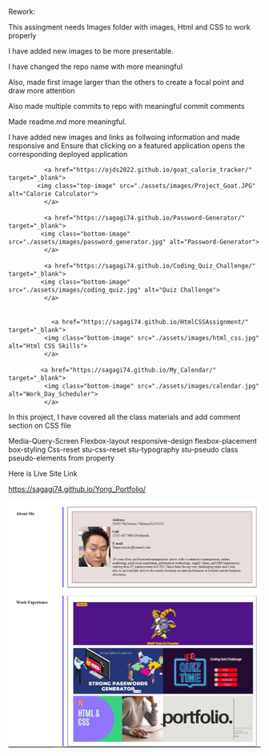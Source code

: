 Rework:

This assingment needs Images folder with images, Html and CSS to work properly

I have added new images to be more presentable.

I have changed the repo name with more meaningful

Also, made first image larger than the others to create a focal point and draw more attention

Also made multiple commits to repo with meaningful commit comments

Made readme.md more meaningful.

I have added new images and links as follwoing information and made responsive 
and Ensure that clicking on a featured application opens the corresponding deployed application

     
              <a href="https://ojds2022.github.io/goat_calorie_tracker/" target="_blank"> 
            <img class="top-image" src="./assets/images/Project_Goat.JPG" alt="Calorie Calculator">
              </a>
        
              <a href="https://sagagi74.github.io/Password-Generator/" target="_blank"> 
             <img class="bottom-image" src="./assets/images/password_generator.jpg" alt="Password-Generator">
              </a>

              <a href="https://sagagi74.github.io/Coding_Quiz_Challenge/" target="_blank"> 
             <img class="bottom-image" src="./assets/images/coding_quiz.jpg" alt="Quiz Challenge">
              </a>
            

                <a href="https://sagagi74.github.io/HtmlCSSAssignment/" target="_blank"> 
              <img class="bottom-image" src="./assets/images/html_css.jpg" alt="Html CSS Skills">
              </a>
            
             <a href="https://sagagi74.github.io/My_Calendar/" target="_blank"> 
              <img class="bottom-image" src="./assets/images/calendar.jpg" alt="Work_Day_Scheduler">
              </a>
             
             

In this project, I have covered all the class materials and add comment section on CSS file

Media-Query-Screen
Flexbox-layout
responsive-design
flexbox-placement
box-styling
Css-reset
stu-css-reset
stu-typography
stu-pseudo class
pseudo-elements
from property

Here is Live Site Link

https://sagagi74.github.io/Yong_Portfolio/


![Site Image](assets/images/yong.JPG)

